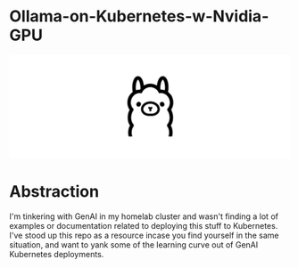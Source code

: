 # Ollama-on-Kubernetes-w-Nvidia-GPU

![Ollama](https://github.com/GoingOffRoading/Ollama-on-Kubernetes-w-Nvidia-GPU/blob/main/Ollama1.png)

# Abstraction

I'm tinkering with GenAI in my homelab cluster and wasn't finding a lot of examples or documentation related to deploying this stuff to Kubernetes.  I've stood up this repo as a resource incase you find yourself in the same situation, and want to yank some of the learning curve out of GenAI Kubernetes deployments.

# 